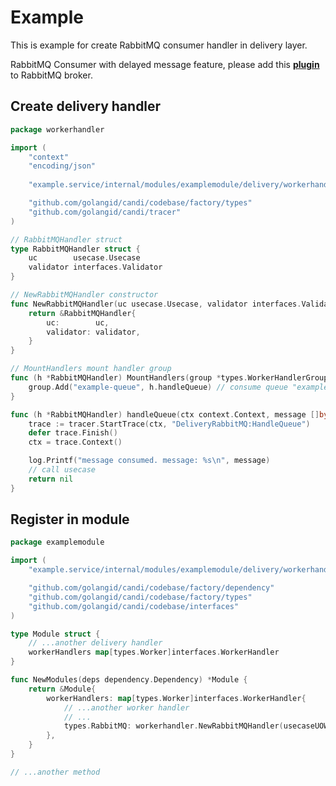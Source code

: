# Example

This is example for create RabbitMQ consumer handler in delivery layer.

RabbitMQ Consumer with delayed message feature, please add this [**plugin**](https://github.com/agungdwiprasetyo/docker-apps/tree/master/rabbitmq/plugins) to RabbitMQ broker.

## Create delivery handler

```go
package workerhandler

import (
	"context"
	"encoding/json"
	
	"example.service/internal/modules/examplemodule/delivery/workerhandler"

	"github.com/golangid/candi/codebase/factory/types"
	"github.com/golangid/candi/tracer"
)

// RabbitMQHandler struct
type RabbitMQHandler struct {
	uc        usecase.Usecase
	validator interfaces.Validator
}

// NewRabbitMQHandler constructor
func NewRabbitMQHandler(uc usecase.Usecase, validator interfaces.Validator) *RabbitMQHandler {
	return &RabbitMQHandler{
		uc:        uc,
		validator: validator,
	}
}

// MountHandlers mount handler group
func (h *RabbitMQHandler) MountHandlers(group *types.WorkerHandlerGroup) {
	group.Add("example-queue", h.handleQueue) // consume queue "example-queue"
}

func (h *RabbitMQHandler) handleQueue(ctx context.Context, message []byte) error {
	trace := tracer.StartTrace(ctx, "DeliveryRabbitMQ:HandleQueue")
	defer trace.Finish()
	ctx = trace.Context()

	log.Printf("message consumed. message: %s\n", message)
	// call usecase
	return nil
}

```

## Register in module

```go
package examplemodule

import (
	"example.service/internal/modules/examplemodule/delivery/workerhandler"

	"github.com/golangid/candi/codebase/factory/dependency"
	"github.com/golangid/candi/codebase/factory/types"
	"github.com/golangid/candi/codebase/interfaces"
)

type Module struct {
	// ...another delivery handler
	workerHandlers map[types.Worker]interfaces.WorkerHandler
}

func NewModules(deps dependency.Dependency) *Module {
	return &Module{
		workerHandlers: map[types.Worker]interfaces.WorkerHandler{
			// ...another worker handler
			// ...
			types.RabbitMQ: workerhandler.NewRabbitMQHandler(usecaseUOW.User(), deps.GetValidator()),
		},
	}
}

// ...another method
```
